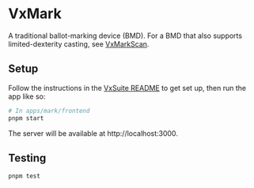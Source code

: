# VxMark

A traditional ballot-marking device (BMD). For a BMD that also supports
limited-dexterity casting, see [VxMarkScan](../../mark-scan/frontend).

## Setup

Follow the instructions in the [VxSuite README](../../../README.md) to get set
up, then run the app like so:

```sh
# In apps/mark/frontend
pnpm start
```

The server will be available at http://localhost:3000.

## Testing

```sh
pnpm test
```
